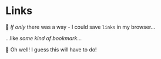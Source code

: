 # Links

🤔️ _If only_ there was a way - I could save `links` in my browser...

...like _some kind of bookmark_...

🤷️ Oh well! I guess this will have to do!
